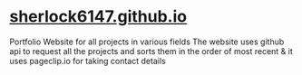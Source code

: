 # [sherlock6147.github.io](https://sherlock6147.github.io/)
Portfolio Website for all projects in various fields
The website uses github api to request all the projects and sorts them in the order of most recent & it uses pageclip.io for taking contact details
